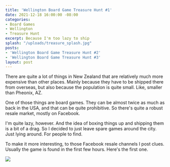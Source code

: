```yaml
---
title: 'Wellington Board Game Treasure Hunt #1'
date: 2021-12-18 16:00:00 -08:00
categories:
- Board Games
- Wellington
- Treasure Hunt
excerpt: Because I'm too lazy to ship
splash: "/uploads/treasure_splash.jpg"
posts:
- 'Wellington Board Game Treasure Hunt #2'
- 'Wellington Board Game Treasure Hunt #3'
layout: post
---
```


There are quite a lot of things in New Zealand that are relatively much more expensive than other places. Mainly because they have to be shipped there from overseas, but also because the population is quite small. Like, smaller than Pheonix, AZ.

One of those things are board games. They can be almost twice as much as back in the USA, and that can be quite prohibitive. So there's quite a robust resale market, mostly on Facebook.

I'm quite lazy, however. And the idea of boxing things up and shipping them is a bit of a drag. So I decided to just leave spare games around the city. Just lying around. For people to find.

To make it more interesting, to those Facebook resale channels I post clues. Usually the game is found in the first few hours. Here's the first one.

![](/uploads/treasurehunt_01.png)